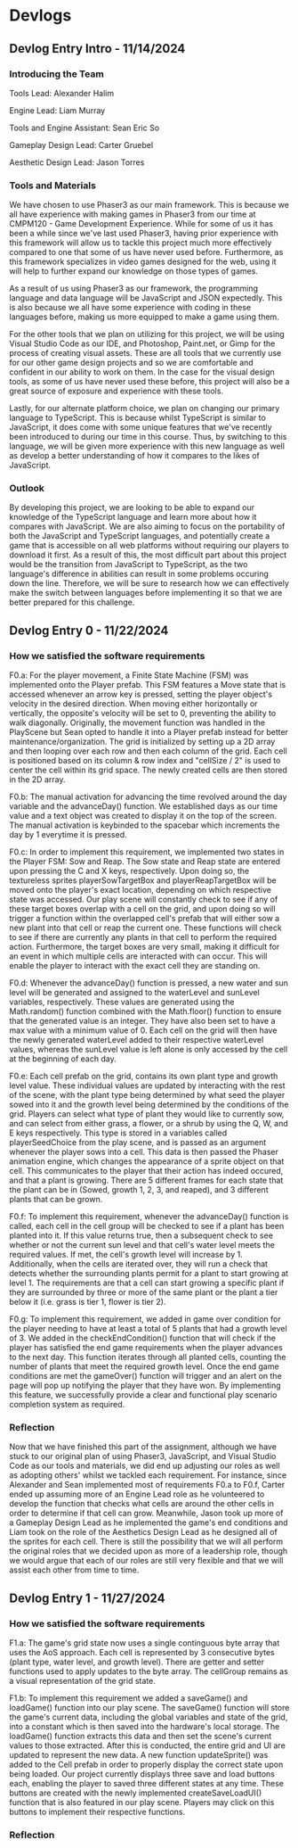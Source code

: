 # Devlogs

## Devlog Entry Intro - 11/14/2024

### Introducing the Team

Tools Lead: Alexander Halim

Engine Lead: Liam Murray

Tools and Engine Assistant: Sean Eric So

Gameplay Design Lead: Carter Gruebel

Aesthetic Design Lead: Jason Torres

### Tools and Materials

We have chosen to use Phaser3 as our main framework. This is because we all have experience with making games in Phaser3 from our time at CMPM120 - Game Development Experience. While for some of us it has been a while since we've last used Phaser3, having prior experience with this framework will allow us to tackle this project much more effectively compared to one that some of us have never used before. Furthermore, as this framework specializes in video games designed for the web, using it will help to further expand our knowledge on those types of games.

As a result of us using Phaser3 as our framework, the programming language and data language will be JavaScript and JSON expectedly. This is also because we all have some experience with coding in these languages before, making us more equipped to make a game using them.

For the other tools that we plan on utilizing for this project, we will be using Visual Studio Code as our IDE, and Photoshop, Paint.net, or Gimp for the process of creating visual assets. These are all tools that we currently use for our other game design projects and so we are comfortable and confident in our ability to work on them. In the case for the visual design tools, as some of us have never used these before, this project will also be a great source of exposure and experience with these tools.

Lastly, for our alternate platform choice, we plan on changing our primary language to TypeScript. This is because whilst TypeScript is similar to JavaScript, it does come with some unique features that we've recently been introduced to during our time in this course. Thus, by switching to this language, we will be given more experience with this new language as well as develop a better understanding of how it compares to the likes of JavaScript.

### Outlook

By developing this project, we are looking to be able to expand our knowledge of the TypeScript language and learn more about how it compares with JavaScript. We are also aiming to focus on the portability of both the JavaScript and TypeScript languages, and potentially create a game that is accessible on all web platforms without requiring our players to download it first. As a result of this, the most difficult part about this project would be the transition from JavaScript to TypeScript, as the two language's difference in abilities can result in some problems occuring down the line. Therefore, we will be sure to research how we can effectively make the switch between languages before implementing it so that we are better prepared for this challenge.

## Devlog Entry 0 - 11/22/2024

### How we satisfied the software requirements

F0.a: For the player movement, a Finite State Machine (FSM) was implemented onto the Player prefab. This FSM features a Move state that is accessed whenever an arrow key is pressed, setting the player object's velocity in the desired direction. When moving either horizontally or vertically, the opposite's velocity will be set to 0, preventing the ability to walk diagonally. Originally, the movement function was handled in the PlayScene but Sean opted to handle it into a Player prefab instead for better maintenance/organization. The grid is initialized by setting up a 2D array and then looping over each row and then each column of the grid. Each cell is positioned based on its column & row index and "cellSize / 2" is used to center the cell within its grid space. The newly created cells are then stored in the 2D array.

F0.b: The manual activation for advancing the time revolved around the day variable and the advanceDay() function. We established days as our time value and a text object was created to display it on the top of the screen. The manual activation is keybinded to the spacebar which increments the day by 1 everytime it is pressed.

F0.c: In order to implement this requirement, we implemented two states in the Player FSM: Sow and Reap. The Sow state and Reap state are entered upon pressing the C and X keys, respectively. Upon doing so, the textureless sprites playerSowTargetBox and playerReapTargetBox will be moved onto the player's exact location, depending on which respective state was accessed. Our play scene will constantly check to see if any of these target boxes overlap with a cell on the grid, and upon doing so will trigger a function within the overlapped cell's prefab that will either sow a new plant into that cell or reap the current one. These functions will check to see if there are currently any plants in that cell to perform the required action. Furthermore, the target boxes are very small, making it difficult for an event in which multiple cells are interacted with can occur. This will enable the player to interact with the exact cell they are standing on.

F0.d: Whenever the advanceDay() function is pressed, a new water and sun level will be generated and assigned to the waterLevel and sunLevel variables, respectively. These values are generated using the Math.random() function combined with the Math.floor() function to ensure that the generated value is an integer. They have also been set to have a max value with a minimum value of 0. Each cell on the grid will then have the newly generated waterLevel added to their respective waterLevel values, whereas the sunLevel value is left alone is only accessed by the cell at the beginning of each day.

F0.e: Each cell prefab on the grid, contains its own plant type and growth level value. These individual values are updated by interacting with the rest of the scene, with the plant type being determined by what seed the player sowed into it and the growth level being determined by the conditions of the grid. Players can select what type of plant they would like to currently sow, and can select from either grass, a flower, or a shrub by using the Q, W, and E keys respectively. This type is stored in a variables called playerSeedChoice from the play scene, and is passed as an argument whenever the player sows into a cell. This data is then passed the Phaser animation engine, which changes the appearance of a sprite object on that cell. This communicates to the player that their action has indeed occured, and that a plant is growing. There are 5 different frames for each state that the plant can be in (Sowed, growth 1, 2, 3, and reaped), and 3 different plants that can be grown.

F0.f: To implement this requirement, whenever the advanceDay() function is called, each cell in the cell group will be checked to see if a plant has been planted into it. If this value returns true, then a subsequent check to see whether or not the current sun level and that cell's water level meets the required values. If met, the cell's growth level will increase by 1. Additionally, when the cells are iterated over, they will run a check that detects whether the surrounding plants permit for a plant to start growing at level 1. The requirements are that a cell can start growing a specific plant if they are surrounded by three or more of the same plant or the plant a tier below it (i.e. grass is tier 1, flower is tier 2).

F0.g: To implement this requirement, we added in game over condition for the player needing to have at least a total of 5 plants that had a growth level of 3. We added in the checkEndCondition() function that will check if the player has satisfied the end game requirements when the player advances to the next day. This function iterates through all planted cells, counting the number of plants that meet the required growth level. Once the end game conditions are met the gameOver() function will trigger and an alert on the page will pop up notifying the player that they have won. By implementing this feature, we successfully provide a clear and functional play scenario completion system as required.

### Reflection

Now that we have finished this part of the assignment, although we have stuck to our original plan of using Phaser3, JavaScript, and Visual Studio Code as our tools and materials, we did end up adjusting our roles as well as adopting others' whilst we tackled each requirement. For instance, since Alexander and Sean implemented most of requirements F0.a to F0.f, Carter ended up assuming more of an Engine Lead role as he volunteered to develop the function that checks what cells are around the other cells in order to determine if that cell can grow. Meanwhile, Jason took up more of a Gameplay Design Lead as he implemented the game's end conditions and Liam took on the role of the Aesthetics Design Lead as he designed all of the sprites for each cell. There is still the possibility that we will all perform the original roles that we decided upon as more of a leadership role, though we would argue that each of our roles are still very flexible and that we will assist each other from time to time.

## Devlog Entry 1 - 11/27/2024

### How we satisfied the software requirements

F1.a: The game's grid state now uses a single continguous byte array that uses the AoS approach. Each cell is represented by 3 consecutive bytes (plant type, water level, and growth level). There are getter and setter functions used to apply updates to the byte array. The cellGroup remains as a visual representation of the grid state.

F1.b: To implement this requirement we added a saveGame() and loadGame() function into our play scene. The saveGame() function will store the game's current data, including the global variables and state of the grid, into a constant which is then saved into the hardware's local storage. The loadGame() function extracts this data and then set the scene's current values to those extracted. After this is conducted, the entire grid and UI are updated to represent the new data. A new function updateSprite() was added to the Cell prefab in order to properly display the correct state upon being loaded. Our project currently displays three save and load buttons each, enabling the player to saved three different states at any time. These buttons are created with the newly implemented createSaveLoadUI() function that is also featured in our play scene. Players may click on this buttons to implement their respective functions.

### Reflection
